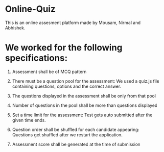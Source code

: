 # Online-Quiz
This is an online assesment platform made by Mousam, Nirmal and Abhishek.
# We worked for the following specifications:

1) Assessment shall be of MCQ pattern

2) There must be a question pool for the assessment: We used a quiz.js file containing questions, options and the correct answer.

3) The questions displayed in the assessment shall be only from that pool

4) Number of questions in the pool shall be more than questions displayed

5) Set a time limit for the assessment: Test gets auto submitted after the given time ends.

6) Question order shall be shuffled for each candidate appearing: Questions get shuffled after we restart the application.

7) Assessment score shall be generated at the time of submission
